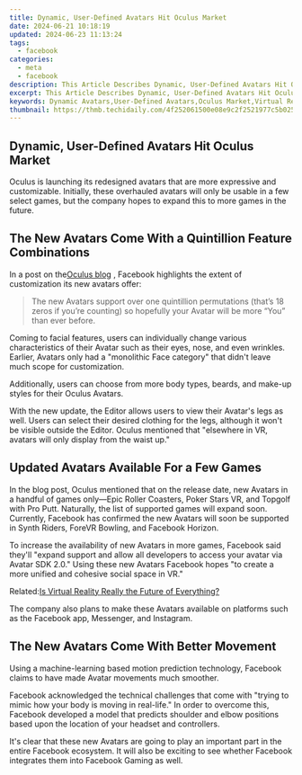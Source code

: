 ```yaml
---
title: Dynamic, User-Defined Avatars Hit Oculus Market
date: 2024-06-21 10:18:19
updated: 2024-06-23 11:13:24
tags:
  - facebook
categories:
  - meta
  - facebook
description: This Article Describes Dynamic, User-Defined Avatars Hit Oculus Market
excerpt: This Article Describes Dynamic, User-Defined Avatars Hit Oculus Market
keywords: Dynamic Avatars,User-Defined Avatars,Oculus Market,Virtual Reality Avatars,Customizable 3D Characters,Avatar Creation Software,Social VR Interactions
thumbnail: https://thmb.techidaily.com/4f252061500e08e9c2f2521977c5b0253a500625454298afd84e9855ed4fbb6b.jpg
---
```


## Dynamic, User-Defined Avatars Hit Oculus Market

 Oculus is launching its redesigned avatars that are more expressive and customizable. Initially, these overhauled avatars will only be usable in a few select games, but the company hopes to expand this to more games in the future.

## The New Avatars Come With a Quintillion Feature Combinations

 In a post on the[Oculus blog](https://www.oculus.com/blog/new-day-new-you-avatars-are-more-expressive-and-customizable-starting-today/) , Facebook highlights the extent of customization its new avatars offer:

> The new Avatars support over one quintillion permutations (that’s 18 zeros if you’re counting) so hopefully your Avatar will be more “You” than ever before.

 Coming to facial features, users can individually change various characteristics of their Avatar such as their eyes, nose, and even wrinkles. Earlier, Avatars only had a "monolithic Face category" that didn't leave much scope for customization.

 Additionally, users can choose from more body types, beards, and make-up styles for their Oculus Avatars.

 With the new update, the Editor allows users to view their Avatar's legs as well. Users can select their desired clothing for the legs, although it won't be visible outside the Editor. Oculus mentioned that "elsewhere in VR, avatars will only display from the waist up."

## Updated Avatars Available For a Few Games

 In the blog post, Oculus mentioned that on the release date, new Avatars in a handful of games only—Epic Roller Coasters, Poker Stars VR, and Topgolf with Pro Putt. Naturally, the list of supported games will expand soon. Currently, Facebook has confirmed the new Avatars will soon be supported in Synth Riders, ForeVR Bowling, and Facebook Horizon.

 To increase the availability of new Avatars in more games, Facebook said they'll "expand support and allow all developers to access your avatar via Avatar SDK 2.0." Using these new Avatars Facebook hopes "to create a more unified and cohesive social space in VR."

 Related:[Is Virtual Reality Really the Future of Everything?](https://www.makeuseof.com/virtual-reality-future-of-everything/)

 The company also plans to make these Avatars available on platforms such as the Facebook app, Messenger, and Instagram.

## The New Avatars Come With Better Movement

 Using a machine-learning based motion prediction technology, Facebook claims to have made Avatar movements much smoother.

 Facebook acknowledged the technical challenges that come with "trying to mimic how your body is moving in real-life." In order to overcome this, Facebook developed a model that predicts shoulder and elbow positions based upon the location of your headset and controllers.

 It's clear that these new Avatars are going to play an important part in the entire Facebook ecosystem. It will also be exciting to see whether Facebook integrates them into Facebook Gaming as well.


<ins class="adsbygoogle"
     style="display:block"
     data-ad-format="autorelaxed"
     data-ad-client="ca-pub-7571918770474297"
     data-ad-slot="1223367746"></ins>



<ins class="adsbygoogle"
     style="display:block"
     data-ad-client="ca-pub-7571918770474297"
     data-ad-slot="8358498916"
     data-ad-format="auto"
     data-full-width-responsive="true"></ins>
